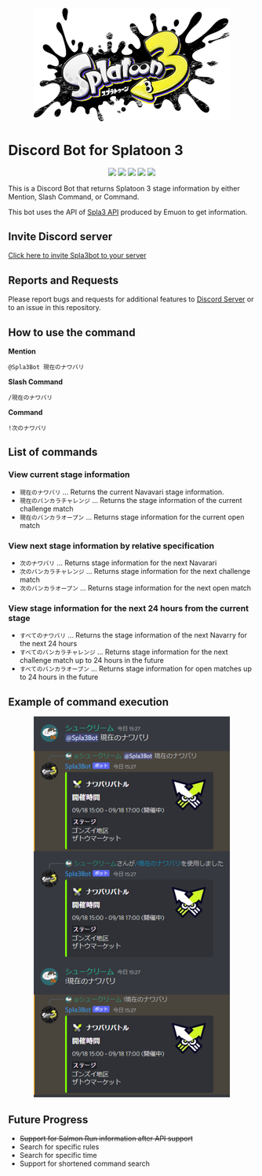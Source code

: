 <div align="center"><img src="docs/img/logo.png" width="400"/></div>

# Discord Bot for Splatoon 3
<p align="center">
  <a href="//github.com/syu-kuri/Spla3bot/releases"><img src="https://img.shields.io/github/v/release/syu-kuri/Spla3bot"></a>
  <a href="//github.com/syu-kuri/Spla3bot/issues"><img src="https://img.shields.io/github/issues-raw/syu-kuri/Spla3bot"></a>
  <a href="//github.com/syu-kuri/Spla3bot/releases"><img src="https://img.shields.io/github/downloads/syu-kuri/Spla3bot/total"></a>
  <a href="//github.com/syu-kuri/Spla3bot/commits/main"><img src="https://img.shields.io/github/last-commit/syu-kuri/Spla3bot"></a>
  <a href="//github.com/syu-kuri/Spla3bot"><img src="https://img.shields.io/github/languages/code-size/syu-kuri/Spla3bot"></a>
</p>


This is a Discord Bot that returns Splatoon 3 stage information by either Mention, Slash Command, or Command.

This bot uses the API of [Spla3 API](https://spla3.yuu26.com/) produced by Emuon to get information.

## Invite Discord server
[Click here to invite Spla3bot to your server](https://discord.com/api/oauth2/authorize?client_id=1020415520337576066&permissions=2147503104&scope=bot%20applications.commands)

## Reports and Requests
Please report bugs and requests for additional features to [Discord Server](https://discord.gg/zwbvUPTZHc) or to an issue in this repository.


## How to use the command
**Mention**
```
@Spla3Bot 現在のナワバリ
```
**Slash Command**
```
/現在のナワバリ
```
**Command**
```
!次のナワバリ
```

## List of commands
### View current stage information
* `現在のナワバリ` ... Returns the current Navavari stage information.
* `現在のバンカラチャレンジ` ... Returns the stage information of the current challenge match
* `現在のバンカラオープン` ... Returns stage information for the current open match
### View next stage information by relative specification
* `次のナワバリ` ... Returns stage information for the next Navarari
* `次のバンカラチャレンジ` ... Returns stage information for the next challenge match
* `次のバンカラオープン` ... Returns stage information for the next open match
### View stage information for the next 24 hours from the current stage
* `すべてのナワバリ` ... Returns the stage information of the next Navarry for the next 24 hours
* `すべてのバンカラチャレンジ` ... Returns stage information for the next challenge match up to 24 hours in the future
* `すべてのバンカラオープン` ... Returns stage information for open matches up to 24 hours in the future

## Example of command execution
<div align="center"><img src="docs/img/example.png" width="400"/></div>

## Future Progress
* ~~Support for Salmon Run information after API support~~
* Search for specific rules
* Search for specific time
* Support for shortened command search
